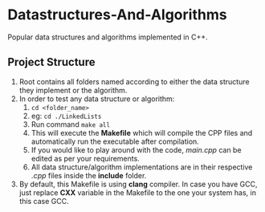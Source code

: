 # Datastructures-And-Algorithms
Popular data structures and algorithms implemented in C++.

## Project Structure
1. Root contains all folders named according to either the data structure they implement or the algorithm.
2. In order to test any data structure or algorithm:
   1. ```cd <folder_name> ```
   2. eg: ``` cd ./LinkedLists ```
   3. Run command ```make all```
   4. This will execute the **Makefile** which will compile the CPP files and automatically run the executable after compilation.
   5. If you would like to play around with the code, *main.cpp* can be edited as per your requirements.
   6. All data structure/algorithm implementations are in their respective *.cpp* files inside the **include** folder.
3. By default, this Makefile is using **clang** compiler. In case you have GCC, just replace __CXX__ variable in the Makefile to the one your system has, in this case GCC. 
